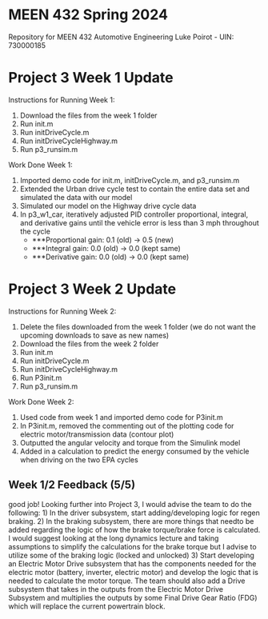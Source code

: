 # MEEN 432 Spring 2024
Repository for MEEN 432 Automotive Engineering
Luke Poirot - UIN: 730000185

# Project 3 Week 1 Update
Instructions for Running Week 1:
1. Download the files from the week 1 folder
2. Run init.m
3. Run initDriveCycle.m
4. Run initDriveCycleHighway.m
5. Run p3_runsim.m

Work Done Week 1:
1. Imported demo code for init.m, initDriveCycle.m, and p3_runsim.m
2. Extended the Urban drive cycle test to contain the entire data set and simulated the data with our model
3. Simulated our model on the Highway drive cycle data
4. In p3_w1_car, iteratively adjusted PID controller proportional, integral, and derivative gains until the vehicle error is less than 3 mph throughout the cycle
	- ***Proportional gain: 0.1 (old) -> 0.5 (new)
	- ***Integral gain:     0.0 (old) -> 0.0 (kept same)
	- ***Derivative gain:   0.0 (old) -> 0.0 (kept same)

# Project 3 Week 2 Update
Instructions for Running Week 2:
1. Delete the files downloaded from the week 1 folder (we do not want the upcoming downloads to save as new names)
2. Download the files from the week 2 folder
3. Run init.m
4. Run initDriveCycle.m
5. Run initDriveCycleHighway.m
6. Run P3init.m
7. Run p3_runsim.m

Work Done Week 2:
1. Used code from week 1 and imported demo code for P3init.m
2. In P3init.m, removed the commenting out of the plotting code for electric motor/transmission data (contour plot)
3. Outputted the angular velocity and torque from the Simulink model
4. Added in a calculation to predict the energy consumed by the vehicle when driving on the two EPA cycles

## Week 1/2 Feedback (5/5)
 good job! Looking further into Project 3, I would advise the team to do the following: 1) In the driver subsystem, start adding/developing logic for regen braking. 2) In the braking subsystem, there are more things that needto be added regarding the logic of how the brake torque/brake force is calculated. I would suggest looking at the long dynamics lecture and  taking assumptions to simplify the calculations for the brake torque but I advise to utilize some of the braking logic (locked and unlocked) 3) Start developing an Electric Motor Drive subsystem that has the components needed for the electric motor (battery, inverter, electric motor) and develop the logic that is needed to calculate the motor torque. The team should also add a Drive subsystem that takes in the outputs from the Electric Motor Drive Subsystem and multiplies the outputs by some Final Drive Gear Ratio (FDG) which will replace the current powertrain block. 
